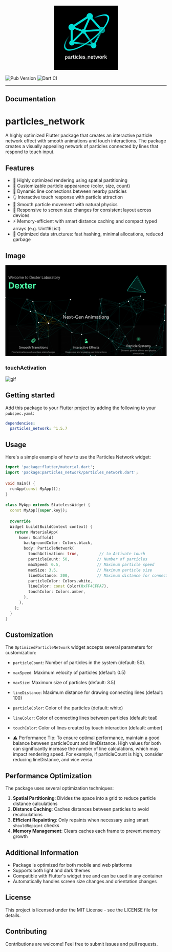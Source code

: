 <!--
This README describes the package. If you publish this package to pub.dev,
this README's contents appear on the landing page for your package.

For information about how to write a good package README, see the guide for
[writing package pages](https://dart.dev/tools/pub/writing-package-pages).

For general information about developing packages, see the Dart guide for
[creating packages](https://dart.dev/guides/libraries/create-packages)
and the Flutter guide for
[developing packages and plugins](https://flutter.dev/to/develop-packages).
-->


<p align="center">
  <a href="https://github.com/abod8639/Particles_Network">
    <img alt="Flutter favorite" width="200px" src="assets/Picsart_25-05-10_12-57-34-680.png">
  </a>
</p>


![Pub Version](https://img.shields.io/pub/v/particles_network)
![Dart CI](https://github.com/abod8639/Particles_Network/actions/workflows/flutter-ci.yml/badge.svg)
<!-- ![Codecov](https://codecov.io/gh/abod8639/Particles_Network/branch/main/graph/badge.svg) -->




---
## Documentation
 
# particles_network

A highly optimized Flutter package that creates an interactive particle network effect with smooth animations and touch interactions. The package creates a visually appealing network of particles connected by lines that respond to touch input.

## Features


- 🚀 Highly optimized rendering using spatial partitioning
- 🎨 Customizable particle appearance (color, size, count)
- 🔗 Dynamic line connections between nearby particles
- 👆 Interactive touch response with particle attraction
- 🎯 Smooth particle movement with natural physics
- 📱 Responsive to screen size changes for consistent layout across devices
- ⚡ Memory-efficient with smart distance caching and compact typed arrays (e.g. Uint16List)
- 🧠 Optimized data structures: fast hashing, minimal allocations, reduced garbage

## Image 

![image](assets/image.png)

### touchActivation
![gif](https://github.com/abod8639/my_clock/blob/main/assets/gif/c49ae41c72134b67b31d54593d3414f8.gif?raw=true)
## Getting started

Add this package to your Flutter project by adding the following to your `pubspec.yaml`:

```yaml
dependencies:
  particles_network: ^1.5.7
```

## Usage

Here's a simple example of how to use the Particles Network widget:


```dart
import 'package:flutter/material.dart';
import 'package:particles_network/particles_network.dart';

void main() {
  runApp(const MyApp());
}

class MyApp extends StatelessWidget {
  const MyApp({super.key});

  @override
  Widget build(BuildContext context) {
    return MaterialApp(
      home: Scaffold(
        backgroundColor: Colors.black,
        body: ParticleNetwork(
          touchActivation: true,         // to Activate touch
          particleCount: 50,            // Number of particles
          maxSpeed: 0.5,                // Maximum particle speed
          maxSize: 3.5,                 // Maximum particle size
          lineDistance: 200,            // Maximum distance for connecting lines
          particleColor: Colors.white,
          lineColor: const Color(0xFF4CFFA7),
          touchColor: Colors.amber,
        ),
      ),
    );
  }
}

```

## Customization


The `OptimizedParticleNetwork` widget accepts several parameters for customization:

- `particleCount`: Number of particles in the system (default: 50).
- `maxSpeed`: Maximum velocity of particles (default: 0.5)
- `maxSize`: Maximum size of particles (default: 3.5)
- `lineDistance`: Maximum distance for drawing connecting lines (default: 100)
- `particleColor`: Color of the particles (default: white)
- `lineColor`: Color of connecting lines between particles (default: teal)
- `touchColor`: Color of lines created by touch interaction (default: amber)

- ⚠️ Performance Tip:
To ensure optimal performance, maintain a good balance between particleCount and lineDistance.
High values for both can significantly increase the number of line calculations, which may impact rendering speed.
For example, if particleCount is high, consider reducing lineDistance, and vice versa.
## Performance Optimization


The package uses several optimization techniques:

1. **Spatial Partitioning**: Divides the space into a grid to reduce particle distance calculations
2. **Distance Caching**: Caches distances between particles to avoid recalculations
3. **Efficient Repainting**: Only repaints when necessary using smart `shouldRepaint` checks
4. **Memory Management**: Clears caches each frame to prevent memory growth

## Additional Information

- Package is optimized for both mobile and web platforms
- Supports both light and dark themes
- Compatible with Flutter's widget tree and can be used in any container
- Automatically handles screen size changes and orientation changes

## License

This project is licensed under the MIT License - see the LICENSE file for details.

## Contributing

Contributions are welcome! Feel free to submit issues and pull requests.




